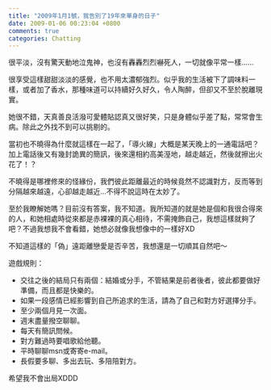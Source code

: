 ```yaml
---
title: "2009年1月1號，我告別了19年來單身的日子"
date: 2009-01-06 00:23:04 +0800
comments: true
categories: Chatting
---
```

<p>很平淡，沒有驚天動地泣鬼神，也沒有轟轟烈烈嚇死人，一切就像平常一樣......</p><p>很享受這樣甜甜淡淡的感覺，也不用太濃郁強烈。似乎我的生活被下了調味料一樣，或者加了香水，那種味道可以持續好久好久，令人陶醉，但卻又不至於脫離現實。</p><p>她很不錯，天真善良活潑可愛體貼認真又很好笑，只是身體似乎差了點，常常會生病。除此之外找不到可以挑剔的。</p><p>當初也不曉得為什麼就這樣在一起了，「導火線」大概是某天晚上的一通電話吧？加上電話後又有幾封詭異的簡訊，後來還相約高美溼地，越走越近，然後就擦出火花了！？</p><p>不曉得是哪裡修來的怪緣份，我們彼此距離最近的時候竟然不認識對方，反而等到分隔越來越遠，心卻越走越近...不得不說這時在太妙了。</p><p>至於我瞭解她嗎？目前沒有答案，我不知道。我所知道的就是她是個和我很合得來的人，和她相處時從來都是赤裸裸的真心相待，不需掩飾自己，我想這樣就夠了吧？不過我想我不會看錯，她想必就像我想像中的一樣好XD</p><p>不知道這樣的「偽」遠距離戀愛是否辛苦，我想還是一切順其自然吧～</p><p>遊戲規則：</p><ul><li>交往之後的結局只有兩個：結婚或分手，不管結果是前者後者，彼此都要做好準備，而且都是快樂的。</li><li>如果一段感情已經影響到自己所追求的生活，請為了自己和對方好選擇分手。</li><li>至少兩個月見一次面。</li><li>週末盡量撥空聊聊。</li><li>每天有簡訊問候。</li><li>對方難過時要唱歌給他聽。<br /></li><li>平時聊聊msn或寄寄e-mail。<br /></li><li>長假要多聊、多出去玩、多陪陪對方。</li></ul><p>希望我不會出局XDDD</p>
